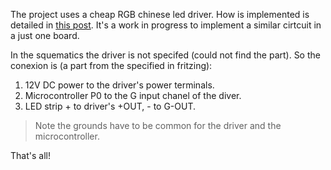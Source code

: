 The project uses a cheap RGB chinese led driver. How is implemented is detailed in [this post](https://perso.aquilenet.fr/~sven337/english/2015/01/19/Tearing-down-a-RGB-LED-strip-amplifier.html). It's a work in progress to implement a similar cirtcuit in a just one board.

In the squematics the driver is not specifed (could not find the part). So the conexion is (a part from the specified in fritzing):
1. 12V DC power to the driver's power terminals.
2. Microcontroller P0 to the G input chanel of the diver.
3. LED strip + to driver's +OUT, - to G-OUT.

> Note the grounds have to be common for the driver and the microcontroller.

That's all!
